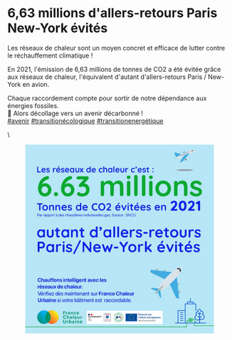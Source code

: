 # 6,63 millions d'allers-retours Paris New-York évités

Les réseaux de chaleur sont un moyen concret et efficace de lutter contre le réchauffement climatique !

En 2021, l'émission de 6,63 millions de tonnes de CO2 a été évitée grâce aux réseaux de chaleur, l'équivalent d'autant d'allers-retours Paris / New-York en avion.

Chaque raccordement compte pour sortir de notre dépendance aux énergies fossiles.\
🛫 Alors décollage vers un avenir décarbonné !\
[#avenir](https://www.linkedin.com/feed/hashtag/?keywords=avenir\&highlightedUpdateUrns=urn%3Ali%3Aactivity%3A7042448094117998592) [#transitionécologique](https://www.linkedin.com/feed/hashtag/?keywords=transition%C3%A9cologique\&highlightedUpdateUrns=urn%3Ali%3Aactivity%3A7042448094117998592) [#transitionenergétique](https://www.linkedin.com/feed/hashtag/?keywords=transitionenerg%C3%A9tique\&highlightedUpdateUrns=urn%3Ali%3Aactivity%3A7042448094117998592)

\


<figure><img src=".gitbook/assets/image (6).png" alt=""><figcaption></figcaption></figure>
